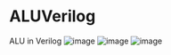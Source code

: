 # ALUVerilog
ALU in Verilog
![image](https://user-images.githubusercontent.com/78019581/196767491-19f9176f-60da-40a1-9170-47c6cd26743e.png)
![image](https://user-images.githubusercontent.com/78019581/196767505-ba2e1fbc-190c-4337-a821-9378696e985d.png)
![image](https://user-images.githubusercontent.com/78019581/196767561-2b993fe3-e57d-4c4e-8126-e6dc5bc511b0.png)
